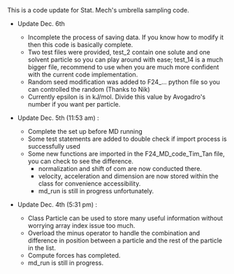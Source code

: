 This is a code update for Stat. Mech's umbrella sampling code. 

* Update Dec. 6th
  + Incomplete the process of saving data. If you know how to modify it then this code is basically complete.
  + Two test files were provided, test_2 contain one solute and one solvent particle so you can play around with ease; test_14 is a much bigger file, recommend to use when you are much more confident with the current code implementation.
  + Random seed modification was added to F24_... python file so you can controlled the random (Thanks to Nik)
  + Currently epsilon is in kJ/mol. Divide this value by Avogadro's number if you want per particle. 

* Update Dec. 5th (11:53 am) :
   + Complete the set up before MD running
   + Some test statements are added to double check if import process is successfully used
   + Some new functions are imported in the F24_MD_code_Tim_Tan file, you can check to see the difference.
       - normalization and shift of com are now conducted there.
       - velocity, acceleration and dimension are now stored within the class for convenience accessibility.
       - md_run is still in progress unfortunately.

* Update Dec. 4th (5:31 pm) : 
  + Class Particle can be used to store many useful information without worrying array index issue too much.
  + Overload the minus operator to handle the combination and difference in position between a particle and the rest of the particle in the list.
  + Compute forces has completed.
  - md_run is still in progress.

